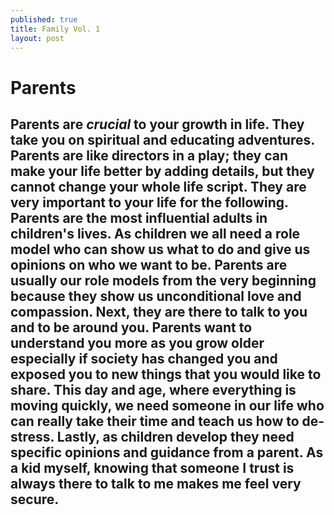 ```yaml
---
published: true
title: Family Vol. 1
layout: post
---
```

# Parents

## Parents are *crucial* to your growth in life. They take you on spiritual and educating adventures. Parents are like directors in a play; they can make your life better by adding details, but they cannot change your whole life script. They are very important to your life for the following. Parents are the most influential adults in children's lives. As children we all need a role model who can show us what to do and give us opinions on who we want to be. Parents are usually our role models from the very beginning because they show us unconditional love and compassion. Next, they are there to talk to you and to be around you. Parents want to understand you more as you grow older especially if society has changed you and exposed you to new things that you would like to share. This day and age, where everything is moving quickly, we need someone in our life who can really take their time and teach us how to de-stress. Lastly, as children develop they need specific opinions and guidance from a parent. As a kid myself, knowing that someone I trust is always there to talk to me makes me feel very secure.